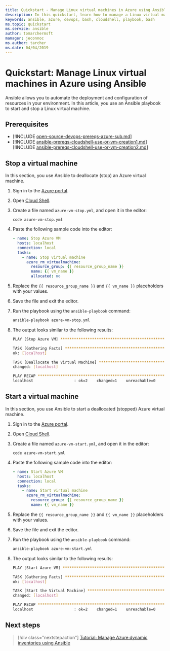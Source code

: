 ```yaml
---
title: Quickstart - Manage Linux virtual machines in Azure using Ansible | Microsoft Docs
description: In this quickstart, learn how to manage a Linux virtual machine in Azure using Ansible
keywords: ansible, azure, devops, bash, cloudshell, playbook, bash
ms.topic: quickstart
ms.service: ansible
author: tomarchermsft
manager: jeconnoc
ms.author: tarcher
ms.date: 04/04/2019
---
```


# Quickstart: Manage Linux virtual machines in Azure using Ansible

Ansible allows you to automate the deployment and configuration of resources in your environment. In this article, you use an Ansible playbook to start and stop a Linux virtual machine. 

## Prerequisites

- [!INCLUDE [open-source-devops-prereqs-azure-sub.md](../../../includes/open-source-devops-prereqs-azure-sub.md)]
- [!INCLUDE [ansible-prereqs-cloudshell-use-or-vm-creation1.md](../../../includes/ansible-prereqs-cloudshell-use-or-vm-creation1.md)] [!INCLUDE [ansible-prereqs-cloudshell-use-or-vm-creation2.md](../../../includes/ansible-prereqs-cloudshell-use-or-vm-creation2.md)]

## Stop a virtual machine

In this section, you use Ansible to deallocate (stop) an Azure virtual machine.

1. Sign in to the [Azure portal](https://go.microsoft.com/fwlink/p/?LinkID=525040).

1. Open [Cloud Shell](/azure/cloud-shell/overview).

1. Create a file named `azure-vm-stop.yml`, and open it in the editor:

    ```azurecli-interactive
    code azure-vm-stop.yml
    ```

1. Paste the following sample code into the editor:

    ```yaml
    - name: Stop Azure VM
      hosts: localhost
      connection: local
      tasks:
        - name: Stop virtual machine
          azure_rm_virtualmachine:
            resource_group: {{ resource_group_name }}
            name: {{ vm_name }}
            allocated: no
    ```

1. Replace the `{{ resource_group_name }}` and `{{ vm_name }}` placeholders with your values.

1. Save the file and exit the editor.

1. Run the playbook using the `ansible-playbook` command:

    ```bash
    ansible-playbook azure-vm-stop.yml
    ```

1. The output looks similar to the following results:

    ```bash
    PLAY [Stop Azure VM] ********************************************************

    TASK [Gathering Facts] ******************************************************
    ok: [localhost]

    TASK [Deallocate the Virtual Machine] ***************************************
    changed: [localhost]

    PLAY RECAP ******************************************************************
    localhost                  : ok=2    changed=1    unreachable=0    failed=0
    ```

## Start a virtual machine

In this section, you use Ansible to start a deallocated (stopped) Azure virtual machine.

1. Sign in to the [Azure portal](https://go.microsoft.com/fwlink/p/?LinkID=525040).

1. Open [Cloud Shell](/azure/cloud-shell/overview).

1. Create a file named `azure-vm-start.yml`, and open it in the editor:

    ```azurecli-interactive
    code azure-vm-start.yml
    ```

1. Paste the following sample code into the editor:

    ```yaml
    - name: Start Azure VM
      hosts: localhost
      connection: local
      tasks:
        - name: Start virtual machine
          azure_rm_virtualmachine:
            resource_group: {{ resource_group_name }}
            name: {{ vm_name }}
    ```

1. Replace the `{{ resource_group_name }}` and `{{ vm_name }}` placeholders with your values.

1. Save the file and exit the editor.

1. Run the playbook using the `ansible-playbook` command:

    ```bash
    ansible-playbook azure-vm-start.yml
    ```

1. The output looks similar to the following results:

    ```bash
    PLAY [Start Azure VM] ********************************************************

    TASK [Gathering Facts] ******************************************************
    ok: [localhost]

    TASK [Start the Virtual Machine] ********************************************
    changed: [localhost]

    PLAY RECAP ******************************************************************
    localhost                  : ok=2    changed=1    unreachable=0    failed=0
    ```

## Next steps

> [!div class="nextstepaction"] 
> [Tutorial: Manage Azure dynamic inventories using Ansible](~/articles/ansible/ansible-manage-azure-dynamic-inventories.md)
